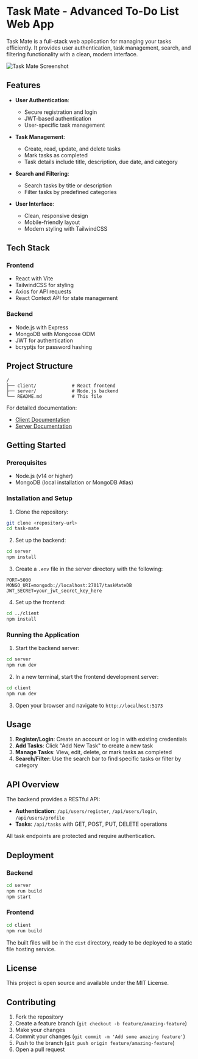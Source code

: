# Task Mate - Advanced To-Do List Web App

Task Mate is a full-stack web application for managing your tasks efficiently. It provides user authentication, task management, search, and filtering functionality with a clean, modern interface.

![Task Mate Screenshot](Task_Mate_Advanced_To-Do_List_Web_App\client\public\images\TASK_MATE_ADVANCED_TO_DO_LIST_WEB_APP.png)


## Features

- **User Authentication**:
  - Secure registration and login
  - JWT-based authentication
  - User-specific task management

- **Task Management**:
  - Create, read, update, and delete tasks
  - Mark tasks as completed
  - Task details include title, description, due date, and category

- **Search and Filtering**:
  - Search tasks by title or description
  - Filter tasks by predefined categories

- **User Interface**:
  - Clean, responsive design
  - Mobile-friendly layout
  - Modern styling with TailwindCSS

## Tech Stack

### Frontend
- React with Vite
- TailwindCSS for styling
- Axios for API requests
- React Context API for state management

### Backend
- Node.js with Express
- MongoDB with Mongoose ODM
- JWT for authentication
- bcryptjs for password hashing

## Project Structure

```
/
├── client/             # React frontend
├── server/             # Node.js backend
└── README.md           # This file
```

For detailed documentation:
- [Client Documentation](client/README.md)
- [Server Documentation](server/README.md)

## Getting Started

### Prerequisites

- Node.js (v14 or higher)
- MongoDB (local installation or MongoDB Atlas)

### Installation and Setup

1. Clone the repository:
```bash
git clone <repository-url>
cd task-mate
```

2. Set up the backend:
```bash
cd server
npm install
```

3. Create a `.env` file in the server directory with the following:
```
PORT=5000
MONGO_URI=mongodb://localhost:27017/taskMateDB
JWT_SECRET=your_jwt_secret_key_here
```

4. Set up the frontend:
```bash
cd ../client
npm install
```

### Running the Application

1. Start the backend server:
```bash
cd server
npm run dev
```

2. In a new terminal, start the frontend development server:
```bash
cd client
npm run dev
```

3. Open your browser and navigate to `http://localhost:5173`

## Usage

1. **Register/Login**: Create an account or log in with existing credentials
2. **Add Tasks**: Click "Add New Task" to create a new task
3. **Manage Tasks**: View, edit, delete, or mark tasks as completed
4. **Search/Filter**: Use the search bar to find specific tasks or filter by category

## API Overview

The backend provides a RESTful API:

- **Authentication**: `/api/users/register`, `/api/users/login`, `/api/users/profile`
- **Tasks**: `/api/tasks` with GET, POST, PUT, DELETE operations

All task endpoints are protected and require authentication.

## Deployment

### Backend
```bash
cd server
npm run build
npm start
```

### Frontend
```bash
cd client
npm run build
```

The built files will be in the `dist` directory, ready to be deployed to a static file hosting service.

## License

This project is open source and available under the MIT License.

## Contributing

1. Fork the repository
2. Create a feature branch (`git checkout -b feature/amazing-feature`)
3. Make your changes
4. Commit your changes (`git commit -m 'Add some amazing feature'`)
5. Push to the branch (`git push origin feature/amazing-feature`)
6. Open a pull request 